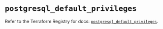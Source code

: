 # `postgresql_default_privileges`

Refer to the Terraform Registry for docs: [`postgresql_default_privileges`](https://registry.terraform.io/providers/sourcegraph/postgresql/1.25.0-sg.4/docs/resources/default_privileges).
